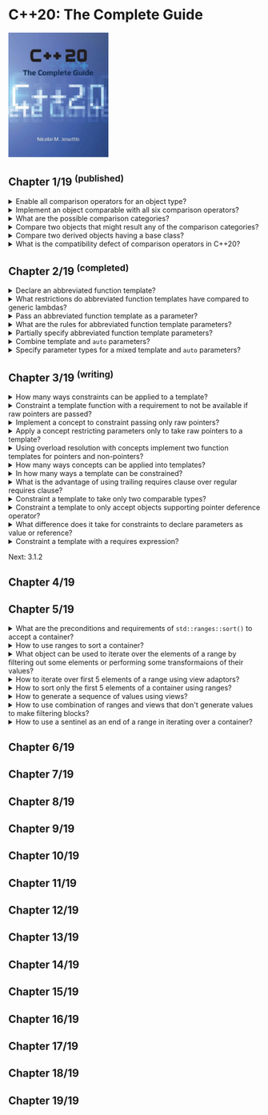 # C++20: The Complete Guide
<img src="../covers/cxx20-the-complete-guide.jpg" width="200"/>

## Chapter 1/19 <sup>(published)</sup>

<details>
<summary>Enable all comparison operators for an object type?</summary>

> Before C++20 you had to define six operators for a type to provide full
> support for all possible comparisons of its objects. The problem is that even
> though most of the operators are defined in terms of either `operator ==` or
> `operator <`, the definitions are tedious and they add a lot of visual
> clutter.
>
> ```cpp
> class Value
> {
>     long id;
>
> public:
>     bool operator==(Value const& rhs) const { return id == rhs.id; }
>     bool operator!=(Value const& rhs) const { return !(*this == rhs); }
>     bool operator< (Value const& rhs) const { return id < rhs.id; }
>     bool operator<=(Value const& rhs) const { return !(*this < rhs); }
>     bool operator> (Value const& rhs) const { return rhs < *this; }
>     bool operator>=(Value const& rhs) const { return !(rhs < *this); }
> };
> ``````
>
> In addition, for a well implemented type, you might need:
>
> - Declare the operators with `noexcept` if they cannot throw.
> - Declare the operators with `constexpr` if they can be used at compile time.
> - Declare the operators as hidden friends (declare them with `friend` inside
>   the class structure so that both operands become parameters and support
>   implicit conversions if the constructors are not `explicit`).
> - Declare the operators with `[[nodiscard]]` to warn if the return value is
>   not used.
>
> ```cpp
> class Value
> {
>     long id;
>
> public:
>     [[nodiscard]] friend constexpr bool operator==(Value const& lhs, Value const& rhs) noexcept { return lhs.id == rhs.id; }
>     [[nodiscard]] friend constexpr bool operator!=(Value const& lhs, Value const& rhs) noexcept { return !(lhs == rhs); }
>     [[nodiscard]] friend constexpr bool operator< (Value const& lhs, Value const& rhs) noexcept { return lhs.id < rhs.id; }
>     [[nodiscard]] friend constexpr bool operator<=(Value const& lhs, Value const& rhs) noexcept { return !(lhs < rhs); }
>     [[nodiscard]] friend constexpr bool operator> (Value const& lhs, Value const& rhs) noexcept { return rhs < lhs; }
>     [[nodiscard]] friend constexpr bool operator>=(Value const& lhs, Value const& rhs) noexcept { return !(rhs < lhs); }
> };
> ``````
>
> Since C++20 `operator ==` also implies `operator !=`, therefore, for `a` of
> type `TypeA` and `b` of `TypeB`, the compiler will be able to compile `a !=
> b` if there is:
>
> - a freestanding `operator !=(TypeA, TypeB)`
> - a freestanding `operator ==(TypeA, TypeB)`
> - a freestanding `operator ==(TypeB, TypeA)`
> - a member function `TypeA::operator!=(TypeB)`
> - a member function `TypeA::operator==(TypeB)`
> - a member function `TypeB::operator==(TypeA)`
>
> Having both a freestanding and a member function is an ambiguity error.
>
> Since C++20 it is enough to declare `operator <=>` with `=default` so that
> the defaulted member `operator <=>` generates a corresponding member
> `operator ==`:
>
> ```cpp
> class Value
> {
>     auto operator<=>(Value const& rhs) const = default;
>     auto operator<=>(Value const& rhs) const = default; // implicitly generated
> };
> ``````
>
> Both operators use their default implementation to compare objects member by
> member. The order to the members in the class matter.
>
> In addition, even when declaring the spaceship operator as a member function,
> the generated operators:
>
> - are `noexcept` if comparing the members never throws
> - are `constexpr` if comparing the members is possible at compile time
> - implicit type conversions for the first operand are also supported if a
>   corresponding implicit type conversion is defined
> - may warn if the result of a comparison is not used (compiler dependent)

> **Resources**
> - C++20: The Complete Guide - Chapter 1

> **References**
---
</details>

<details>
<summary>Implement an object comparable with all six comparison operators?</summary>

> If the `operator <=>` for `x <= y` does not find a matching definition of
> `operator <=`, it might be rewritten as `(x <=> y) <= 0` or even `0 <= (y <=>
> x)`. By this rewriting, the `operator <=>` performs a three-way comparison,
> which yields a value that can be compared with 0:
>
> - If the value of `x <=> y` compares equal to 0, `x` and `y` are equal or equivalent.
> - If the value of `x <=> y` compares less than 0, `x` is less than `y`.
> - If the value of `x <=> y` compares greater than 0, `x` is greater than `y`.
>
> The return type of `operator <=>` is not an integral value. The return type
> is a type that signals the comparison category, which could be the *strong
> ordering*, *weak ordering*, or *partial ordering*. These types support the
> comparison with 0 to deal with the result.
>
> You have to include a specific header file to deal with the result of
> `operator <=>`.
>
> ```cpp
> #include <compare>
>
> class Value
> {
>     long id;
>
> public:
>     std::strong_ordering operator<=>(Value const& rhs) const
>     {
>         return id < rhs.id ? std::strong_ordering::less :
>             id > rhs.id ? std::strong_ordering::greater :
>                 std::strong_ordering::equivalent;
>     }
> };
> ``````
>
> However, it is usually easier to define the operator by mapping it to results
> of underlying types.
>
> ```cpp
> #include <compare>
>
> class Value
> {
>     long id;
>
> public:
>     auto operator<=>(Value const& rhs) const
>     {
>         return id <=> rhs.id;
>     }
> };
> ``````
>
> The member function has to take the second parameter as `const` lvalue
> reference with `=default`. A friend function might also take both parameters
> by value.

> **Resources**
> - C++20: The Complete Guide - Chapter 1

> **References**
---
</details>

<details>
<summary>What are the possible comparison categories?</summary>

> - **strong ordering**: any value of a given type is either *less than* or
>   *equal to* or *greater than* any other value of this type. If a value is
>   neither less nor greater is has to be equal.
>   + `std::strong_ordering:less`
>   + `std::strong_ordering:equal` or `std::strong_ordering::equivalent`
>   + `std::strong_ordering:greater`
> - **weak ordering**: any value of a given type is either *less than*,
>   *equivalent to* or *greater than* any other value of this type. However,
>   equivalent values do not have to be equal (have the same value).
>   + `std::weak_ordering::less`
>   + `std::weak_ordering::equivalent`
>   + `std::weak_ordering::less`
> - **partial ordering**: any value of a given type could either be *less
>   than*, *equivalent to* or *greater than* any other value of this type.
>   However it could also happen that you cannot specify a specific order
>   between two values.
>   + `std::partial_ordering::less`
>   + `std::partial_ordering::equivalent`
>   + `std::partial_ordering::less`
>   + `std::partial_ordering::unordered`
>
> As an example, a floating-point type has a special value `NaN`. Any
> comparison with `NaN` yields `false`. So in this case a comparison might
> yield that two values are unordered and the comparison operator might return
> one of four values.
>
> Stronger comparison types have implicit type conversions to weaker comparison
> types.
>
> Relational comparison with `nullptr` results compiler error.
>
> Comparison types themselves can be compared against a specific return value.
> Due to implicit type conversions to weaker ordering types `x <=> y ==
> std::partial_ordering::equivalent` will compile even if the `operator <=>`
> yields a `std::strong_ordering` or `std::weak_ordering` value. However, the
> other way around does not work. Comparison with 0 is always possible and
> usually easier.

> **Resources**
> - C++20: The Complete Guide - Chapter 1

> **References**
---
</details>

<details>
<summary>Compare two objects that might result any of the comparison categories?</summary>

> The return type does not compile if the attributes have different comparison
> categories. In that case use the weakest comparison type as the return type.
>
> ```cpp
> #include <compare>
> #include <string>
>
> class Person
> {
>     std::string name;
>     double weight;
>
> public:
>     std::partial_ordering operator<=>(Person const& rhs) const
>     {
>         auto cmp1 = name <=> rhs.name;
>         if (name != 0) return cmp1; // std::strong_ordering
>
>         return weight <=> rhs.weight; // std::partial_ordering
>     }
> };
> ``````
>
> If you do not know the comparison types, use
> `std::common_comparison_category<>` type trait that computes the strongest
> comparison category.
>
> ```cpp
> #include <compare>
> #include <string>
>
> class Person
> {
>     std::string name;
>     double weight;
>
> public:
>     auto operator<=>(Person const& rhs) const
>         -> std::common_comparison_category_t<decltype(name <=> rhs.name),
>                                              decltype(weight <=> rhs.name)>
>     {
>         auto cmp1 = name <=> rhs.name;
>         if (name != 0) return cmp1; // std::strong_ordering
>
>         return weight <=> rhs.weight; // std::partial_ordering
>     }
> };
> ``````

> **Resources**
> - C++20: The Complete Guide - Chapter 1

> **References**
---
</details>

<details>
<summary>Compare two derived objects having a base class?</summary>

> If `operator <=>` is defaulted and the object has a base class having the
> `operator <=>` defined, that operator is called. Otherwise, `operator ==` and
> `operator <` are called to decide whether the objects are `equivalent`,
> `less`, `greater` or `unordered`. In that case, the return type of the
> defaulted `operator <=>` calling these operators cannot be `auto`.
>
> ```cpp
> struct Base
> {
>     bool operator==(Base const&) const;
>     bool operator<(Base const&) const;
> };
>
> struct Derived: public Base
> {
>     std::strong_ordering operator<=>(Derived const&) const = default;
> };
>
> Derived d1, d2;
> d1 > d2; // calls Base::operator== and Base::operator<
> ``````
>
> If `operator ==` yields true, we know that the result of `>` is `false`,
> otherwise `operator <` is called to find out the expression is `true` or
> `false`.
>
> ```cpp
> struct Derived: public Base
> {
>     std::partial_ordering operator<=>(Derived const&) const = default;
> };
> ``````
>
> The compiler might call `operator <` twice to find out whether there is any
> order at all.
>
> ```cpp
> struct Base
> {
>     bool operator==(Base const&) const;
>     bool operator<(Base const&) const;
> };
>
> struct Derived: public Base
> {
>     auto operator<=>(Derived const&) const = default;
> };
> ``````
>
> The compiler does not compile because it cannot decide which ordering
> category the base class has.
>
> Checks for equality work for Derived because `operator ==` automatically declared equivalent to `operator <=>`:
>
> ```cpp
> struct Derived: public Base
> {
>     auto operator<=>(Derived const&) const = default;
>     bool operator==(Derived const&) const = default;
> };
>
> Derived d1, d2;
> d1 > d2; // ERROR: cannot deduce comparison category of operator <=>
> d1 == d2; // OK: only tries operator <=> and Base::operator==
> ``````

> **Resources**
> - C++20: The Complete Guide - Chapter 1

> **References**
---
</details>

<details>
<summary>What is the compatibility defect of comparison operators in C++20?</summary>

> When we have a trivial class that stores an integral value and has an
> implicit constructor and is comparable with integral values only enable
> implicit type conversions for the second operand. So, a global operator that
> swaps the order of the arguments might be defined:
>
> ```cpp
> class MyType
> {
>     int i;
>
> public:
>     bool operator==(MyType const&) const;
> };
>
> bool operator==(int i, MyType const& t)
> {
>     return t == i; // OK with C++17
> }
> ``````
>
> Usually, the class should better define the `operator ==` as **hidden
> friend** declared with `friend` inside the class so that both operators
> become parameters and support implicit type conversions. However, this is a
> valid approach to have the same effect.
>
> This code no longer works in C++20 due to endless recursion. The reason is
> that inside the global function the expression `t == i` can also call the
> global `operator ==` itself, because the compiler also tries to rewrit the
> call as `t == i`:
>
> ```cpp
> bool operator==(int i, MyType const& t)
> {
>     return t == i; // finds operator==(i, t) in addition to t.operator(MyType{i})
> }
> ``````
>
> Unfortunately, the rewritten statement is a better match, because it does not
> need the implicit type conversion.

> **Resources**
> - C++20: The Complete Guide - Chapter 1

> **References**
---
</details>

## Chapter 2/19 <sup>(completed)</sup>

<details>
<summary>Declare an abbreviated function template?</summary>

> Since C++14, lambdas can be declared with `auto` placeholder as their
> parameters representing any type, provided the operations inside the lambda
> are supported.
>
> ```cpp
> auto print = [](auto const& container) {
>     for (auto const& e: container)
>         std:: cout << e << '\n';
> }
>
> std::vector numbers{1,2,3,4,5};
> print(numbers); // compiles the lambda for std::vector<int>
> print(std::string("hello")); // compiles the lambda for std::string
> ``````
>
> Since C++20, `auto` can also be used for all functions including member
> functions and operators.
>
> ```cpp
> void print(auto const& container)
> {
>     for (auto const& e: container)
>         std:: cout << e << ' ';
>     std:: cout << '\n';
> }
> ``````
>
> This declaration is just a shortcut for declaring a template function.
>
> ```cpp
> template<typename C>
> void print(C const& container)
> {
>     for (auto const& e: container)
>         std:: cout << e << ' ';
>     std:: cout << '\n';
> }
> ``````

> **Resources**
> - C++20: The Complete Guide - Chapter 2

> **References**
---
</details>

<details>
<summary>What restrictions do abbreviated function templates have compared to generic lambdas?</summary>

> Because functions with `auto` are function templates, all rules of using
> function templates apply. You cannot implement an abbreviated function
> template in one translation unit while calling it in a different translation
> unit.
>
> Abbreviated function templates need not to be declared as `inline` because
> function templates are always inline.
>
> Template parameters can be specified explicitly.
>
> ```cpp
> void print(auto value)
> {
>     std::cout << value << '\n';
> }
>
> print(42);
> print<char>(42);
> ``````

> **Resources**
> - C++20: The Complete Guide - Chapter 2

> **References**
---
</details>

<details>
<summary>Pass an abbreviated function template as a parameter?</summary>

> You cannot pass a function with `auto` as a parameter without specifying the
> generic parameter.
>
> ```cpp
> bool is_less(auto const& lhs, auto const& rhs)
> {
>     return lhs.get_value() < rhs.get_value();
> }
>
> std::sort(container.begin(), container.end(), is_less);
> // ERROR: can't deduce type of parameter
> ``````
>
> Because the function template is not called directly, the compiler cannot
> deduce the template parameters to compile the call. Therefore, the template
> parameters have to be specified explicitly.
>
> ```cpp
> std::sort(container.begin(), container.end(), is_less<container::value_type>);
> ``````
>
> Though, this can be prevented by passing a lambda.
>
> ```cpp
> auto is_less = [](auto const& lhs, auto const& rhs)
> {
>     return lhs.get_value() < rhs.get_value();
> }
>
> std::sort(container.begin(), container.end(), is_less);
> ``````
>
> The reason is that the lambda is an object that does not have a generic type.
> Only the use of the object as a function is generic.
>
> On the other hand, the explicit specification of an abbreviated function
> template parameter is easier:
>
> ```cpp
> void print(auto const& arg)
> {
>     ...
> }
>
> print<std::string>("something to see");
> ``````
>
> While for a generic lambda, the function call operator `operator()` is
> generic. Therefore, you have to pass the requested type as an argument to
> `operator()` to specify the template parameter explicitly:
>
> ```cpp
> auto print = [](auto const& arg) {
>     ...
> });
>
> print.operator()<std::string>("something to see");
> ``````

> **Resources**
> - C++20: The Complete Guide - Chapter 2

> **References**
---
</details>

<details>
<summary>What are the rules for abbreviated function template parameters?</summary>

> - For each parameter declared with `auto`, the function has an implicit
>   template parameter.
>
> - The parameters can be a parameter pack:
>
> ```cpp
> void foo(auto... args);
> ``````
>
> This is equivalent to the following (without introducing Types):
>
> ```cpp
> template<typename... Types>
> void foo(Types... args);
> ``````
>
> - Using `decltype(auto)` is not allowed.

> **Resources**
> - C++20: The Complete Guide - Chapter 2

> **References**
---
</details>

<details>
<summary>Partially specify abbreviated function template parameters?</summary>

> ```cpp
> void foo(auto x, auto y)
> {
>   ...
> }
>
> foo("hello", 42);                     // x has type const char*, y has type int
> foo<std::string>("hello", 42);        // x has type std::string, y has type int
> foo<std::string, long>("hello", 42);  // x has type std::string, y has type long
> ``````

> **Resources**
> - C++20: The Complete Guide - Chapter 2

> **References**
---
</details>

<details>
<summary>Combine template and <code>auto</code> parameters?</summary>

> Abbreviated function templates can still have explicitly specified template
> parameters. Therefore, the following declarations are equivalent:
>
> ```cpp
> template<typename T>
> void foo(auto x, T y, auto z);
>
> template<typename T, typename T2, typename T3>
> void foo(T2 x, T y, T3 z);
> ``````

> **Resources**
> - C++20: The Complete Guide - Chapter 2

> **References**
---
</details>

<details>
<summary>Specify parameter types for a mixed template and <code>auto</code> parameters?</summary>

> ```cpp
> template<std::integral T>
> void foo(auto x, T y, std::convertible_to<T> auto z)
> {
>   ...
> }
>
> foo(64, 65, 'c');              // OK, x is int, T and y are int, z is char
> foo(64, 65, "c");              // ERROR: "c" cannot be converted to type int
> foo<long,char>(64, 65, 'c');   // NOTE: x is char, T and y are long, z is char
> ``````
>
> Note that the last statement specifies the type of the parameters in the
> wrong order.
>
> ```cpp
> #include <vector>
> #include <ranges>
>
> void addValInto(const auto& val, auto& coll)
> {
>   coll.insert(val);
> }
>
> template<typename Coll>   // Note: different order of template parameters
> requires std::ranges::random_access_range<Coll>
> void addValInto(const auto& val, Coll& coll)
> {
>   coll.push_back(val);
> }
>
> int main()
> {
>   std::vector<int> coll;
>   addValInto(42, coll);   // ERROR: ambiguous
> }
> ``````
>
> Due to using `auto` only for the first parameter in the second declaration of
> `addValInto()`, the order of the template parameters differs. this means that
> overload resolution does not prefer the second declaration over the first one
> and we get an ambiguity error.
>
> For this reason, be careful when mixing template and `auto` parameters.
>
> ---
> **Resources**
> - C++20: The Complete Guide - Chapter 2

> **References**
- http://wg21.link/p2113r0
---
</details>

## Chapter 3/19 <sup>(writing)</sup>

<details>
<summary>How many ways constraints can be applied to a template?</summary>

> - Using `requires` clause
> - Using concepts
> - Using `requires` expression
>
> ---
> **Resources**
> - C++20: The Complete Guide - Chapter 3

> **References**
---
</details>

<details>
<summary>Constraint a template function with a requirement to not be available if raw pointers are passed?</summary>

> ```cpp
> template<typename T>
> requires (!std::is_pointer_v<T>)
> T get_max(T a, T b)
> {
>     return a > b ? a : b;
> }
>
> int x{42}, y{77};
>
> std::cout << get_max(x, y) << '\n'; // OK
> std::cout << get_max(&x, &y) << '\n'; // ERROR: constraint not met
> ``````
>
> When raw pointers are passed, the compiler behaves as if the template were
> not there.
>
> ---
> **Resources**
> - C++20: The Complete Guide - Chapter 3

> **References**
---
</details>

<details>
<summary>Implement a concept to constraint passing only raw pointers?</summary>

> A `concept` is a template that introduces a name for one or more requirements
> that apply to the passed template parameters so that we can use these
> requirements as constraints.
>
> ```cpp
> template<typename T>
> concept is_pointer = std::is_pointer_v<T>;
> ``````
>
> ---
> **Resources**
> - C++20: The Complete Guide - Chapter 3

> **References**
---
</details>

<details>
<summary>Apply a concept restricting parameters only to take raw pointers to a template?</summary>

> Note that requires clauses that just constrain a template with a concept (or
> multiple concepts combined with `&&`) no longer need parentheses.
>
> A negated concept always needs parentheses.
>
> ```cpp
> template<typename T>
> concept is_pointer = std::is_pointer_v<T>;
>
> template<typename T>
> requires (!is_pointer<T>)
> T get_max(T a, T b)
> {
>     return a > b ? a : b;
> }
>
> template<typename T>
> requires is_pointer<T>
> T get_max(T a, T b)
> {
>     return get_max(*a, *b);
> }
>
> int x{42}, y{77};
>
> std::cout << get_max(x, y) << '\n'; // calls get_max() for non-pointers
> std::cout << get_max(&x, &y) << '\n'; // calls get_max() for pointers
> ``````
>
> The second call delegates the computations of both function templates.
>
> ---
> **Resources**
> - C++20: The Complete Guide - Chapter 3

> **References**
---
</details>

<details>
<summary>Using overload resolution with concepts implement two function templates for pointers and non-pointers?</summary>

> Overload resolution considers templates with constraints as more specialized
> than templates without constraints. Therefore, it is enough to constrain the
> implementation only for pointers.
>
> ```cpp
> template<typename T>
> concept is_pointer = std::is_pointer_v<T>;
>
> template<typename T>
> void print(T value)
> {
>     std::cout << value << '\n';
> }
>
> template<typename T>
> requires is_pointer<T>
> void print(T value)
> {
>     print(*value);
> }
>
> int x{42};
>
> print(x);  // print() for a value of type T
> print(&x); // print() for pointers (higher priority)
> ``````
>
> However, be careful: overloading once using references and once using
> non-references might cause ambiguities.
>
> By using concepts, we can even prefer some constraints over others. However,
> this requires the use of concepts that **subsume** other concepts.
>
> ---
> **Resources**
> - C++20: The Complete Guide - Chapter 3

> **References**
---
</details>

<details>
<summary>How many ways concepts can be applied into templates?</summary>

> Specifying concepts as a type constraint in template parameters:
>
> ```cpp
> template<typename T>
> concept is_pointer = std::is_pointer_v<T>;
>
> template <is_pointer T>
> auto print(T value)
> {
>     std::cout << value << '\n';
> }
> ``````
>
> Specifying concepts as a type constraint behind parameters with `auto`:
>
> ```cpp
> template<typename T>
> concept is_pointer = std::is_pointer_v<T>;
>
> auto print(is_pointer auto value)
> {
>     std::cout << value << '\n';
> }
> ``````
>
> This also works for parameters passed by reference:
>
> ```cpp
> template<typename T>
> concept is_pointer = std::is_pointer_v<T>;
>
> auto print(is_pointer auto const& value)
> {
>     std::cout << value << '\n';
> }
> ``````

> **Resources**
> - C++20: The Complete Guide - Chapter 3

> **References**
---
</details>

<details>
<summary>In how many ways a template can be constrained?</summary>

> - Specifying requires clause with constraints or concepts
> - Using concepts in template parameters
> - Using concepts behind parameter types
> - Specifying trailing requires clause after parameters list

> **Resources**
> - C++20: The Complete Guide - Chapter 3

> **References**
---
</details>

<details>
<summary>What is the advantage of using trailing requires clause over regular requires clause?</summary>

> It has the benefit that it can use the name of a parameter or combine even
> multiple parameter names to formulate constraints.
>
> ```cpp
> template<typename T>
> concept is_pointer = std::is_pointer_v<T>;
>
> template<typename L, typename R>
> concept is_comparable_with = std::totally_ordered_with<L, R>;
>
> auto get_max(is_point auto a, is_pointer auto b)
> requires is_comparable_with<decltype(*a), decltype(*b)>
> {
>     return get_max(*a, *b);
> }
> ``````

> **Resources**
> - C++20: The Complete Guide - Chapter 3

> **References**
---
</details>

<details>
<summary>Constraint a template to take only two comparable types?</summary>

> ```cpp
> auto compare(auto lhs, auto rhs)
> requires std::totally_ordered_with<decltype(lhs), decltype(rhs)>
> {
>     return lhs < rhs ? rhs : lhs;
> }
> ``````
>
> The concept `std::totally_ordered_with` takes two template parameters to
> check whether the values of the passed types are comparable with the
> operators `==`, `!=`, `<`, `<=`, `>`, and `>=`.
>
> The concept `std::three_way_comparable_with` requires that the new `operator
> <=>` is supported.
>
> To check support for comparisons of two objects of the same type, we can use
> the concept `std::totally_ordered`.
>
> ---
> **Resources**
> - C++20: The Complete Guide - Chapter 3

> **References**
---
</details>

<details>
<summary>Constraint a template to only accept objects supporting pointer deference operator?</summary>

> Here, we are using the requires keyword again to introduce a **requires
> expression**, which can define one or more requirements for types and
> parameters.
>
> ```cpp
> template<typename T>
> concept is_pointer = requires(T p) {
>     *p; // expression *p has to be well-formed
>     p == nullptr; // can compare with nullptr
>     (p < p) -> std::same_as<bool>; // operator < yields bool
> };
> ``````
>
> Note that we do not need two parameters of type `T` to check whether
> `operator <` can be called.
>
> The runtime value does not matter. However, note that there are some
> restrictions for how to specify what an expression yields (e.g., you cannot
> specify just `bool` without `std::same_as<>` there).
>
> We require here that we can compare `p` with `nullptr`. However, that rules
> out iterators, because in general, they cannot be compared with `nullptr`
> (except when they happen to be implemented as raw pointers, as in the case
> for type `std::array<>`).
>
> ---
> **Resources**
> - C++20: The Complete Guide - Chapter 3

> **References**
---
</details>

<details>
<summary>What difference does it take for constraints to declare parameters as value or reference?</summary>

> This is a compile-time constraint that has no impact on the generated code;
> we only decide for which types the code compiles. Therefore, it does not
> matter whether we declare the parameters as a value or as a reference.
>
> ---
> **Resources**
> - C++20: The Complete Guide - Chapter 3

> **References**
---
</details>

<details>
<summary>Constraint a template with a requires expression?</summary>

> ```cpp
> template<typename T>
> concept is_pointer = requires(T p) {
>     *p;
>     p == nullptr;
>     (p < p) -> std::same_as<bool>;
> };
>
> template<typename T>
> requires is_pointer<T>
> void print(T value)
> {
>     std::cout << *value << '\n';
> }
>
> template<typename T>
> requires requires(T p) { *p; }
> void print(T value)
> {
>     std::cout << *value << '\n';
> }
> ``````
>
> ---
> **Resources**
> - C++20: The Complete Guide - Chapter 3

> **References**
---
</details>

Next: 3.1.2

## Chapter 4/19

## Chapter 5/19

<details>
<summary>What are the preconditions and requirements of <code>std::ranges::sort()</code> to accept a container?</summary>

> - To have random access iterators, iterators that can be used to read, write,
>   jump back and forth, and compute distance.
> - To be sortable and support comparison operators.
>
> ---
> **Resources**
> - C++20: The Complete Guide - Chapter 5

> **References**
---
</details>

<details>
<summary>How to use ranges to sort a container?</summary>

> ```cpp
> #include <algorithm>
> #include <vector>
> #include <ranges>
>
> int main()
> {
>     std::vector<int> numbers{3,5,1,2,4};
>     std::ranges::sort(numbers);
> }
> ``````
>
> ---
> **Resources**
> - C++20: The Complete Guide - Chapter 5

> **References**
---
</details>

<details>
<summary>What object can be used to iterate over the elements of a range by filtering out some elements or performing some transformaions of their values?</summary>

> Views
>
> ---
> **Resources**
> - C++20: The Complete Guide - Chapter 5

> **References**
---
</details>

<details>
<summary>How to iterate over first 5 elements of a range using view adaptors?</summary>

> ```cpp
std::ranges::take(container, 5);
> ``````
>
> ---
> **Resources**
> - C++20: The Complete Guide - Chapter 5

> **References**
---
</details>

<details>
<summary>How to sort only the first 5 elements of a container using ranges?</summary>

> ```cpp
> #include <vector>
> #include <ranges>
>
> int main()
> {
>     std::vector<int> numbers{42,80,13,26,51,9,38};
>     std::ranges::sort(std::views::take(numbers, 5));
> }
> ``````
>
> ---
> **Resources**
> - C++20: The Complete Guide - Chapter 5

> **References**
---
</details>

<details>
<summary>How to generate a sequence of values using views?</summary>

> ```cpp
> std::views::iota(1, 11); // [1,10]
> ``````
>
> ---
> **Resources**
> - C++20: The Complete Guide - Chapter 5

> **References**
---
</details>

<details>
<summary>How to use combination of ranges and views that don't generate values to make filtering blocks?</summary>

> ```cpp
> // nested form
> auto v = std::views::take(
>             std::views::transform(
>                 std::views::filter(container, [](auto e) { return e % 3 == 0; }),
>                 [](auto e) { return e * e; }),
>             3);
>
> // piped form
> auto v = container | std::views::filter([](auto e) { return e % 2 == 0; })
>                    | std::views::transform([](auto e) { return e * e; })
>                    | std::views::take(3);
> ``````
>
> ---
> **Resources**
> - C++20: The Complete Guide - Chapter 5

> **References**
---
</details>

<details>
<summary>How to use a sentinel as an end of a range in iterating over a container?</summary>

> ```cpp
> ``````
>
> ---
> **Resources**
> - C++20: The Complete Guide - Chapter 5

> **References**
---
</details>

## Chapter 6/19
## Chapter 7/19
## Chapter 8/19
## Chapter 9/19
## Chapter 10/19
## Chapter 11/19
## Chapter 12/19
## Chapter 13/19
## Chapter 14/19
## Chapter 15/19
## Chapter 16/19
## Chapter 17/19
## Chapter 18/19
## Chapter 19/19
